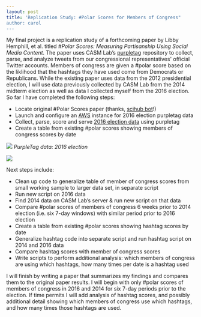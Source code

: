 ```yaml
---
layout: post
title: 'Replication Study: #Polar Scores for Members of Congress"
author: carol
---
```


My final project is a replication study of a forthcoming paper by Libby Hemphill, et al. titled *#Polar Scores: Measuring Partisanship Using Social Media Content*. The paper uses CASM Lab’s <a href = "https://github.com/casmlab/purpletag">purpletag</a> repository to collect, parse, and analyze tweets from our congressional representatives' official Twitter accounts. Members of congress are given a #polar score based on the liklihood that the hashtags they have used come from Democrats or Republicans. While the existing paper uses data from the 2012 presidential election, I will use data previously collected by CASM Lab from the 2014 midterm election as well as data I collected myself from the 2016 election. So far I have completed the following steps:

* Locate original #Polar Scores paper (thanks, <a href = "https://telegram.me/scihubbot">scihub bot</a>!)
* Launch and configure an <a href = "https://aws.amazon.com/">AWS</a> instance for 2016 election purpletag data
* Collect, parse, score and serve <a href = "https://telegram.me/scihubbot">2016 election data</a> using purpletag
* Create a table from existing #polar scores showing members of congress scores by date

![](https://libbyh.github.io/methods-f16/images/purpletag2016.png)
*PurpleTag data: 2016 election*


<img src="https://libbyh.github.io/methods-f16/images/purpletag2016.png">

Next steps include:


* Clean up code to generalize table of member of congress scores from small working sample to larger data set, in separate script
* Run new script on 2016 data
* Find 2014 data on CASM Lab’s server & run new script on that data
* Compare #polar scores of members of congress 6 weeks prior to 2014 election (i.e. six 7-day windows) with similar period prior to 2016 election
* Create a table from existing #polar scores showing hashtag scores by date
* Generalize hashtag code into separate script and run hashtag script on 2014 and 2016 data
* Compare hashtag scores with member of congress scores
* Write scripts to perform additional analysis: which members of congress are using which hashtags, how many times per date is a hashtag used


I will finish by writing a paper that summarizes my findings and compares them to the original paper results. I will begin with only #polar scores of members of congress in 2016 and 2014 for six 7-day periods prior to the election. If time permits I will add analysis of hashtag scores, and possibly additional detail showing which members of congress use which hashtags, and how many times those hashtags are used.



